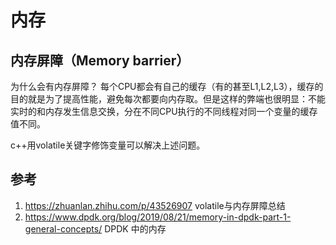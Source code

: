 # 内存

## 内存屏障（Memory barrier）

为什么会有内存屏障？
每个CPU都会有自己的缓存（有的甚至L1,L2,L3），缓存的目的就是为了提高性能，避免每次都要向内存取。但是这样的弊端也很明显：不能实时的和内存发生信息交换，分在不同CPU执行的不同线程对同一个变量的缓存值不同。

c++用volatile关键字修饰变量可以解决上述问题。

## 参考

1. <https://zhuanlan.zhihu.com/p/43526907> volatile与内存屏障总结
2. <https://www.dpdk.org/blog/2019/08/21/memory-in-dpdk-part-1-general-concepts/> DPDK 中的内存
